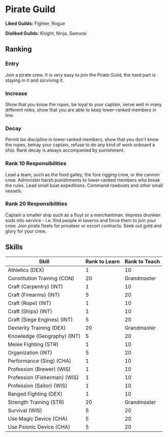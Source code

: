 # Pirate Guild

**Liked Guilds:** Fighter, Rogue

**Disliked Guilds:** Knight, Ninja, Samurai

## Ranking

### Entry

Join a pirate crew. It is very easy to join the Pirate Guild, the hard part is staying in it and surviving it.

### Increase

Show that you know the ropes, be loyal to your captain, serve well in many different roles, show that you are able to keep lower-ranked members in line.

### Decay

Permit lax discipline in lower-ranked members, show that you don't know the ropes, betray your captain, refuse to do any kind of work onboard a ship. Rank decay is always accompanied by punishment.

### Rank 10 Responsibilities

Lead a team, such as the food galley, the fore rigging crew, or the cannon crew. Administer harsh punishments to lower-ranked members who break the rules. Lead small boat expeditions. Command rowboats and other small vessels.

### Rank 20 Responsibilities

Captain a smaller ship such as a fluyt or a merchantman. Impress drunken sods into service - i.e. find people in taverns and force them to join your crew. Join pirate fleets for privateer or escort contracts. Seek out gold and glory for your crew.

## Skills

| Skill | Rank to Learn | Rank to Teach |
| ---   | ---           | ---           |
| Athletics (DEX) | 1 | 10
| Constitution Training (CON) | 20 | Grandmaster
| Craft (Carpentry) (INT) | 1 | 10
| Craft (Firearms) (INT) | 5 | 20
| Craft (Rope) (INT) | 1 | 10
| Craft (Ships) (INT) | 1 | 10
| Craft (Siege Engines) (INT) | 5 | 20
| Dexterity Training (DEX) | 20 | Grandmaster
| Knowledge (Geography) (INT) | 5 | 20
| Melee Fighting (STR) | 1 | 10
| Organization (INT) | 5 | 20
| Performance (Sing) (CHA) | 1 | 10
| Profession (Brewer) (WIS) | 1 | 10
| Profession (Fisherman) (WIS) | 1 | 10
| Profession (Sailor) (WIS) | 1 | 10
| Ranged Fighting (DEX) | 1 | 10
| Strength Training (STR) | 20 | Grandmaster
| Survival (WIS) | 5 | 20
| Use Magic Device (CHA) | 5 | 20
| Use Psionic Device (CHA) | 5 | 20
